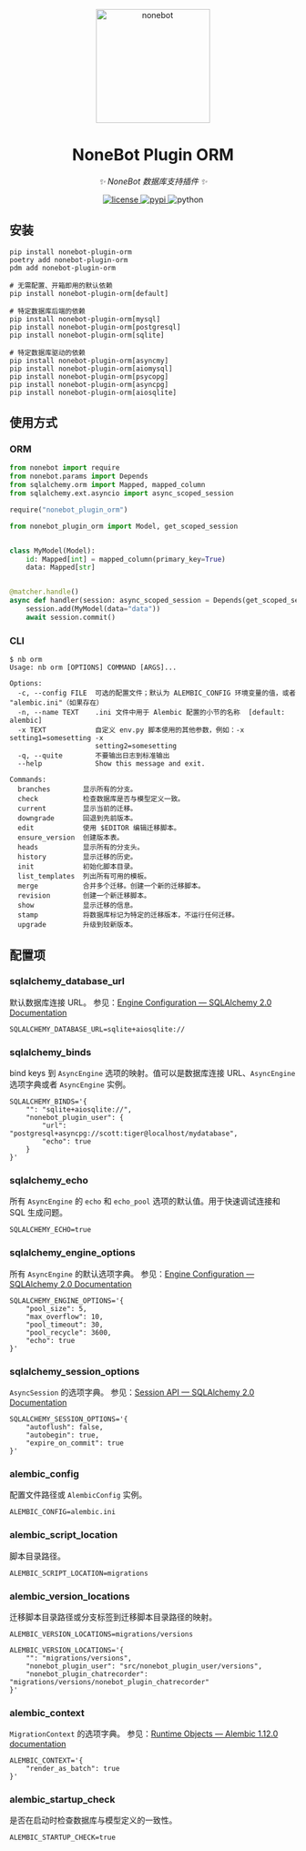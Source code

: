 <!-- markdownlint-disable MD033 MD041 -->
<p align="center">
  <a href="https://nonebot.dev/"><img src="https://nonebot.dev/logo.png" width="200" height="200" alt="nonebot"></a>
</p>

<div align="center">

# NoneBot Plugin ORM

<!-- prettier-ignore-start -->
<!-- markdownlint-disable-next-line MD036 -->
_✨ NoneBot 数据库支持插件 ✨_
<!-- prettier-ignore-end -->

</div>

<p align="center">
  <a href="https://raw.githubusercontent.com/nonebot/plugin-orm/master/LICENSE">
    <img src="https://img.shields.io/github/license/nonebot/plugin-orm.svg" alt="license">
  </a>
  <a href="https://pypi.org/project/nonebot-plugin-orm/">
    <img src="https://img.shields.io/pypi/v/nonebot-plugin-orm.svg" alt="pypi">
  </a>
  <img src="https://img.shields.io/badge/python-3.8+-blue.svg" alt="python">
</p>

## 安装

```shell
pip install nonebot-plugin-orm
poetry add nonebot-plugin-orm
pdm add nonebot-plugin-orm

# 无需配置、开箱即用的默认依赖
pip install nonebot-plugin-orm[default]

# 特定数据库后端的依赖
pip install nonebot-plugin-orm[mysql]
pip install nonebot-plugin-orm[postgresql]
pip install nonebot-plugin-orm[sqlite]

# 特定数据库驱动的依赖
pip install nonebot-plugin-orm[asyncmy]
pip install nonebot-plugin-orm[aiomysql]
pip install nonebot-plugin-orm[psycopg]
pip install nonebot-plugin-orm[asyncpg]
pip install nonebot-plugin-orm[aiosqlite]
```

## 使用方式

### ORM

```python
from nonebot import require
from nonebot.params import Depends
from sqlalchemy.orm import Mapped, mapped_column
from sqlalchemy.ext.asyncio import async_scoped_session

require("nonebot_plugin_orm")

from nonebot_plugin_orm import Model, get_scoped_session


class MyModel(Model):
    id: Mapped[int] = mapped_column(primary_key=True)
    data: Mapped[str]


@matcher.handle()
async def handler(session: async_scoped_session = Depends(get_scoped_session)):
    session.add(MyModel(data="data"))
    await session.commit()
```

### CLI

```properties
$ nb orm
Usage: nb orm [OPTIONS] COMMAND [ARGS]...

Options:
  -c, --config FILE  可选的配置文件；默认为 ALEMBIC_CONFIG 环境变量的值，或者 "alembic.ini"（如果存在）
  -n, --name TEXT    .ini 文件中用于 Alembic 配置的小节的名称  [default: alembic]
  -x TEXT            自定义 env.py 脚本使用的其他参数，例如：-x setting1=somesetting -x
                     setting2=somesetting
  -q, --quite        不要输出日志到标准输出
  --help             Show this message and exit.

Commands:
  branches        显示所有的分支。
  check           检查数据库是否与模型定义一致。
  current         显示当前的迁移。
  downgrade       回退到先前版本。
  edit            使用 $EDITOR 编辑迁移脚本。
  ensure_version  创建版本表。
  heads           显示所有的分支头。
  history         显示迁移的历史。
  init            初始化脚本目录。
  list_templates  列出所有可用的模板。
  merge           合并多个迁移。创建一个新的迁移脚本。
  revision        创建一个新迁移脚本。
  show            显示迁移的信息。
  stamp           将数据库标记为特定的迁移版本，不运行任何迁移。
  upgrade         升级到较新版本。
```

## 配置项

### sqlalchemy_database_url

默认数据库连接 URL。
参见：[Engine Configuration — SQLAlchemy 2.0 Documentation](https://docs.sqlalchemy.org/en/20/core/engines.html#database-urls)

```properties
SQLALCHEMY_DATABASE_URL=sqlite+aiosqlite://
```

### sqlalchemy_binds

bind keys 到 `AsyncEngine` 选项的映射。值可以是数据库连接 URL、`AsyncEngine` 选项字典或者 `AsyncEngine` 实例。

```properties
SQLALCHEMY_BINDS='{
    "": "sqlite+aiosqlite://",
    "nonebot_plugin_user": {
        "url": "postgresql+asyncpg://scott:tiger@localhost/mydatabase",
        "echo": true
    }
}'
```

### sqlalchemy_echo

所有 `AsyncEngine` 的 `echo` 和 `echo_pool` 选项的默认值。用于快速调试连接和 SQL 生成问题。

```properties
SQLALCHEMY_ECHO=true
```

### sqlalchemy_engine_options

所有 `AsyncEngine` 的默认选项字典。
参见：[Engine Configuration — SQLAlchemy 2.0 Documentation](https://docs.sqlalchemy.org/en/20/core/engines.html#engine-configuration)

```properties
SQLALCHEMY_ENGINE_OPTIONS='{
    "pool_size": 5,
    "max_overflow": 10,
    "pool_timeout": 30,
    "pool_recycle": 3600,
    "echo": true
}'
```

### sqlalchemy_session_options

`AsyncSession` 的选项字典。
参见：[Session API — SQLAlchemy 2.0 Documentation](https://docs.sqlalchemy.org/en/20/orm/session_api.html#sqlalchemy.orm.Session.__init__)

```properties
SQLALCHEMY_SESSION_OPTIONS='{
    "autoflush": false,
    "autobegin": true,
    "expire_on_commit": true
}'
```

### alembic_config

配置文件路径或 `AlembicConfig` 实例。

```properties
ALEMBIC_CONFIG=alembic.ini
```

### alembic_script_location

脚本目录路径。

```properties
ALEMBIC_SCRIPT_LOCATION=migrations
```

### alembic_version_locations

迁移脚本目录路径或分支标签到迁移脚本目录路径的映射。

```properties
ALEMBIC_VERSION_LOCATIONS=migrations/versions

ALEMBIC_VERSION_LOCATIONS='{
    "": "migrations/versions",
    "nonebot_plugin_user": "src/nonebot_plugin_user/versions",
    "nonebot_plugin_chatrecorder": "migrations/versions/nonebot_plugin_chatrecorder"
}'
```

### alembic_context

`MigrationContext` 的选项字典。
参见：[Runtime Objects — Alembic 1.12.0 documentation](https://alembic.sqlalchemy.org/en/latest/api/runtime.html#alembic.runtime.environment.EnvironmentContext.configure)

```properties
ALEMBIC_CONTEXT='{
    "render_as_batch": true
}'
```

### alembic_startup_check

是否在启动时检查数据库与模型定义的一致性。

```properties
ALEMBIC_STARTUP_CHECK=true
```
